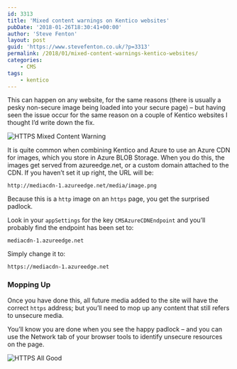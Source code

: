 ```yaml
---
id: 3313
title: 'Mixed content warnings on Kentico websites'
pubDate: '2018-01-26T18:30:41+00:00'
author: 'Steve Fenton'
layout: post
guid: 'https://www.stevefenton.co.uk/?p=3313'
permalink: /2018/01/mixed-content-warnings-kentico-websites/
categories:
    - CMS
tags:
    - kentico
---
```


This can happen on any website, for the same reasons (there is usually a pesky non-secure image being loaded into your secure page) – but having seen the issue occur for the same reason on a couple of Kentico websites I thought I’d write down the fix.

![HTTPS Mixed Content Warning](https://www.stevefenton.co.uk/wp-content/uploads/2018/01/https-mixed-content-warning.png)

It is quite common when combining Kentico and Azure to use an Azure CDN for images, which you store in Azure BLOB Storage. When you do this, the images get served from azureedge.net, or a custom domain attached to the CDN. If you haven’t set it up right, the URL will be:

`http://mediacdn-1.azureedge.net/media/image.png`

Because this is a `http` image on an `https` page, you get the surprised padlock.

Look in your `appSettings` for the key `CMSAzureCDNEndpoint` and you’ll probably find the endpoint has been set to:

`mediacdn-1.azureedge.net`

Simply change it to:

`https://mediacdn-1.azureedge.net`

### Mopping Up

Once you have done this, all future media added to the site will have the correct `https` address; but you’ll need to mop up any content that still refers to unsecure media.

You’ll know you are done when you see the happy padlock – and you can use the Network tab of your browser tools to identify unsecure resources on the page.

![HTTPS All Good](https://www.stevefenton.co.uk/wp-content/uploads/2018/01/https-all-good.png)